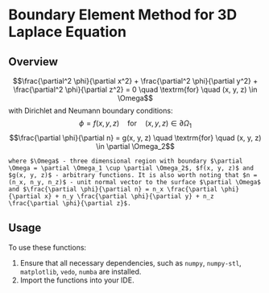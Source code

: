 # Boundary Element Method for 3D Laplace Equation

## Overview

$$\frac{\partial^2 \phi}{\partial x^2} + \frac{\partial^2 \phi}{\partial y^2} + \frac{\partial^2 \phi}{\partial z^2} = 0 \quad \textrm{for} \quad (x, y, z) \in \Omega$$
with Dirichlet and Neumann boundary conditions:
$$\phi = f(x, y, z) \quad \textrm{for} \quad (x, y, z) \in \partial \Omega_1$$
$$\frac{\partial \phi}{\partial n} = g(x, y, z) \quad \textrm{for} \quad (x, y, z) \in \partial \Omega_2$$
            
    where $\Omega$ - three dimensional region with boundary $\partial \Omega = \partial \Omega_1 \cup \partial \Omega_2$, $f(x, y, z)$ and $g(x, y, z)$ - arbitrary functions. It is also worth noting that $n = (n_x, n_y, n_z)$ - unit normal vector to the surface $\partial \Omega$ and $\frac{\partial \phi}{\partial n} = n_x \frac{\partial \phi}{\partial x} + n_y \frac{\partial \phi}{\partial y} + n_z \frac{\partial \phi}{\partial z}$.

## Usage

To use these functions:

1. Ensure that all necessary dependencies, such as `numpy`, `numpy-stl`, `matplotlib`, `vedo`, `numba` are installed.
2. Import the functions into your IDE.
